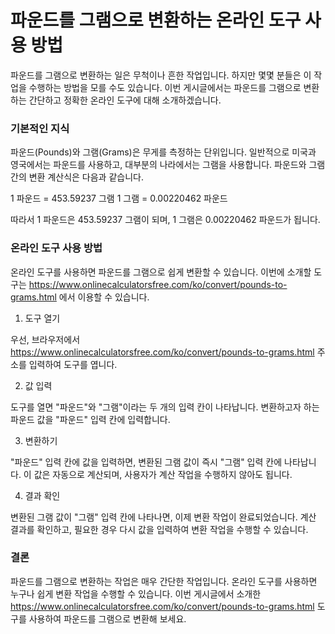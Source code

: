 파운드를 그램으로 변환하는 온라인 도구 사용 방법
===========================

파운드를 그램으로 변환하는 일은 무척이나 흔한 작업입니다. 하지만 몇몇 분들은 이 작업을 수행하는 방법을 모를 수도 있습니다. 이번 게시글에서는 파운드를 그램으로 변환하는 간단하고 정확한 온라인 도구에 대해 소개하겠습니다.

### 기본적인 지식

파운드(Pounds)와 그램(Grams)은 무게를 측정하는 단위입니다. 일반적으로 미국과 영국에서는 파운드를 사용하고, 대부분의 나라에서는 그램을 사용합니다. 파운드와 그램 간의 변환 계산식은 다음과 같습니다.

1 파운드 = 453.59237 그램 1 그램 = 0.00220462 파운드

따라서 1 파운드은 453.59237 그램이 되며, 1 그램은 0.00220462 파운드가 됩니다.

### 온라인 도구 사용 방법

온라인 도구를 사용하면 파운드를 그램으로 쉽게 변환할 수 있습니다. 이번에 소개할 도구는 <https://www.onlinecalculatorsfree.com/ko/convert/pounds-to-grams.html> 에서 이용할 수 있습니다.

1. 도구 열기

우선, 브라우저에서 <https://www.onlinecalculatorsfree.com/ko/convert/pounds-to-grams.html> 주소를 입력하여 도구를 엽니다.

2. 값 입력

도구를 열면 "파운드"와 "그램"이라는 두 개의 입력 칸이 나타납니다. 변환하고자 하는 파운드 값을 "파운드" 입력 칸에 입력합니다.

3. 변환하기

"파운드" 입력 칸에 값을 입력하면, 변환된 그램 값이 즉시 "그램" 입력 칸에 나타납니다. 이 값은 자동으로 계산되며, 사용자가 계산 작업을 수행하지 않아도 됩니다.

4. 결과 확인

변환된 그램 값이 "그램" 입력 칸에 나타나면, 이제 변환 작업이 완료되었습니다. 계산 결과를 확인하고, 필요한 경우 다시 값을 입력하여 변환 작업을 수행할 수 있습니다.

### 결론

파운드를 그램으로 변환하는 작업은 매우 간단한 작업입니다. 온라인 도구를 사용하면 누구나 쉽게 변환 작업을 수행할 수 있습니다. 이번 게시글에서 소개한 <https://www.onlinecalculatorsfree.com/ko/convert/pounds-to-grams.html> 도구를 사용하여 파운드를 그램으로 변환해 보세요.